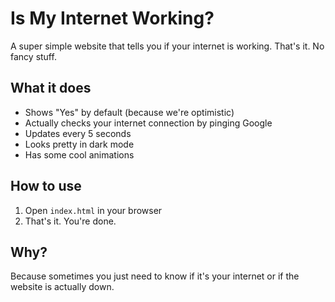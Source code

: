 # Is My Internet Working?

A super simple website that tells you if your internet is working. That's it. No fancy stuff.

## What it does

- Shows "Yes" by default (because we're optimistic)
- Actually checks your internet connection by pinging Google
- Updates every 5 seconds
- Looks pretty in dark mode
- Has some cool animations

## How to use

1. Open `index.html` in your browser
2. That's it. You're done.

## Why?

Because sometimes you just need to know if it's your internet or if the website is actually down. 